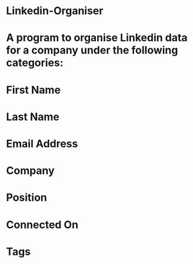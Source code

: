 # Linkedin-Organiser
# A program to organise Linkedin data for a company under the following categories: 
# First Name
# Last Name
# Email Address
# Company
# Position
# Connected On
# Tags
